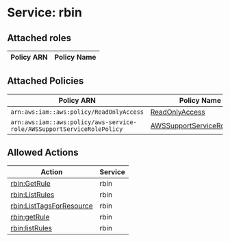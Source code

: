 # Service: rbin

## Attached roles

| Policy ARN | Policy Name |
|------------|-------------|
## Attached Policies

| Policy ARN | Policy Name |
|------------|-------------|
| `arn:aws:iam::aws:policy/ReadOnlyAccess` | [ReadOnlyAccess](../policies.md#readonlyaccess) |
| `arn:aws:iam::aws:policy/aws-service-role/AWSSupportServiceRolePolicy` | [AWSSupportServiceRolePolicy](../policies.md#awssupportservicerolepolicy) |

## Allowed Actions

| Action | Service |
|--------|---------|
| [rbin:GetRule](../actions.md#rbin:getrule) | rbin |
| [rbin:ListRules](../actions.md#rbin:listrules) | rbin |
| [rbin:ListTagsForResource](../actions.md#rbin:listtagsforresource) | rbin |
| [rbin:getRule](../actions.md#rbin:getrule) | rbin |
| [rbin:listRules](../actions.md#rbin:listrules) | rbin |